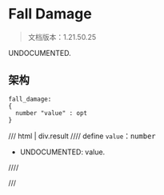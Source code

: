 # Fall Damage

> 文档版本：1.21.50.25

UNDOCUMENTED.

## 架构

```mcschema
fall_damage:
{
  number "value" : opt
}

```

/// html | div.result
//// define
`value`：<samp>number</samp>

- UNDOCUMENTED: value.


////


///

